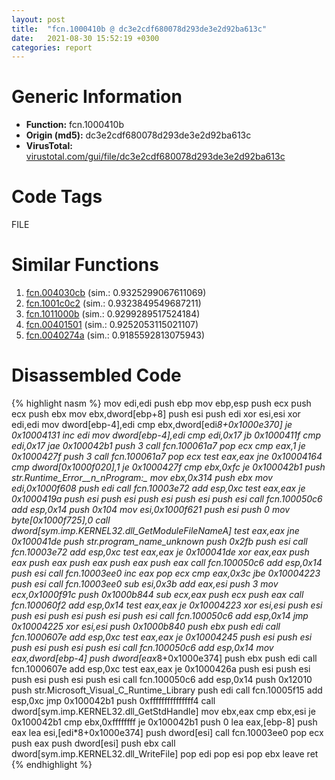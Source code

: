 ```yaml
---
layout: post
title:  "fcn.1000410b @ dc3e2cdf680078d293de3e2d92ba613c"
date:   2021-08-30 15:52:19 +0300
categories: report
---
```


# Generic Information
- **Function:** fcn.1000410b
- **Origin (md5):** dc3e2cdf680078d293de3e2d92ba613c
- **VirusTotal:** [virustotal.com/gui/file/dc3e2cdf680078d293de3e2d92ba613c][virustotal_ref]

# Code Tags
<span class="tag" id="FILE">FILE</span>


# Similar Functions

1. [fcn.004030cb][similar_1_ref] (sim.: 0.9325299067611069)
2. [fcn.1001c0c2][similar_2_ref] (sim.: 0.9323849549687211)
3. [fcn.1011000b][similar_3_ref] (sim.: 0.9299289517524184)
4. [fcn.00401501][similar_4_ref] (sim.: 0.9252053115021107)
5. [fcn.0040274a][similar_5_ref] (sim.: 0.9185592813075943)


# Disassembled Code

{% highlight nasm %}
mov edi,edi
push ebp
mov ebp,esp
push ecx
push ecx
push ebx
mov ebx,dword[ebp+8]
push esi
push edi
xor esi,esi
xor edi,edi
mov dword[ebp-4],edi
cmp ebx,dword[edi*8+0x1000e370]
je 0x10004131
inc edi
mov dword[ebp-4],edi
cmp edi,0x17
jb 0x1000411f
cmp edi,0x17
jae 0x100042b1
push 3
call fcn.100061a7
pop ecx
cmp eax,1
je 0x1000427f
push 3
call fcn.100061a7
pop ecx
test eax,eax
jne 0x10004164
cmp dword[0x1000f020],1
je 0x1000427f
cmp ebx,0xfc
je 0x100042b1
push str.Runtime_Error__n_nProgram:_
mov ebx,0x314
push ebx
mov edi,0x1000f608
push edi
call fcn.10003e72
add esp,0xc
test eax,eax
je 0x1000419a
push esi
push esi
push esi
push esi
push esi
call fcn.100050c6
add esp,0x14
push 0x104
mov esi,0x1000f621
push esi
push 0
mov byte[0x1000f725],0
call dword[sym.imp.KERNEL32.dll_GetModuleFileNameA]
test eax,eax
jne 0x100041de
push str._program_name_unknown_
push 0x2fb
push esi
call fcn.10003e72
add esp,0xc
test eax,eax
je 0x100041de
xor eax,eax
push eax
push eax
push eax
push eax
push eax
call fcn.100050c6
add esp,0x14
push esi
call fcn.10003ee0
inc eax
pop ecx
cmp eax,0x3c
jbe 0x10004223
push esi
call fcn.10003ee0
sub esi,0x3b
add eax,esi
push 3
mov ecx,0x1000f91c
push 0x1000b844
sub ecx,eax
push ecx
push eax
call fcn.100060f2
add esp,0x14
test eax,eax
je 0x10004223
xor esi,esi
push esi
push esi
push esi
push esi
push esi
call fcn.100050c6
add esp,0x14
jmp 0x10004225
xor esi,esi
push 0x1000b840
push ebx
push edi
call fcn.1000607e
add esp,0xc
test eax,eax
je 0x10004245
push esi
push esi
push esi
push esi
push esi
call fcn.100050c6
add esp,0x14
mov eax,dword[ebp-4]
push dword[eax*8+0x1000e374]
push ebx
push edi
call fcn.1000607e
add esp,0xc
test eax,eax
je 0x1000426a
push esi
push esi
push esi
push esi
push esi
call fcn.100050c6
add esp,0x14
push 0x12010
push str.Microsoft_Visual_C_Runtime_Library
push edi
call fcn.10005f15
add esp,0xc
jmp 0x100042b1
push 0xfffffffffffffff4
call dword[sym.imp.KERNEL32.dll_GetStdHandle]
mov ebx,eax
cmp ebx,esi
je 0x100042b1
cmp ebx,0xffffffff
je 0x100042b1
push 0
lea eax,[ebp-8]
push eax
lea esi,[edi*8+0x1000e374]
push dword[esi]
call fcn.10003ee0
pop ecx
push eax
push dword[esi]
push ebx
call dword[sym.imp.KERNEL32.dll_WriteFile]
pop edi
pop esi
pop ebx
leave 
ret 
{% endhighlight %}


[similar_1_ref]: /report/fcn.004030cb@eb7f7fa38880dd66bab8caf5987e5b1a
[similar_2_ref]: /report/fcn.1001c0c2@4c3818fdf32d89a09257dbc9d3e142ea
[similar_3_ref]: /report/fcn.1011000b@89dc67d2f980e8488f97b1bf8cb24258
[similar_4_ref]: /report/fcn.00401501@4b23380b9a3d725ff34b4863334d2fd1
[similar_5_ref]: /report/fcn.0040274a@e38ba004520fa1a86a35b63e8d5843ef
[virustotal_ref]: https://www.virustotal.com/gui/file/dc3e2cdf680078d293de3e2d92ba613c
